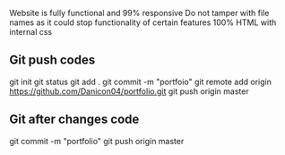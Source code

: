 Website is fully functional and 99% responsive
Do not tamper with file names as it could stop functionality of certain features
100% HTML with internal css

## Git push codes
git init
git status
git add .
git commit -m "portfoio"
git remote add origin https://github.com/Danicon04/portfolio.git
git push origin master


## Git after changes code
git commit -m "portfolio"
git push origin master